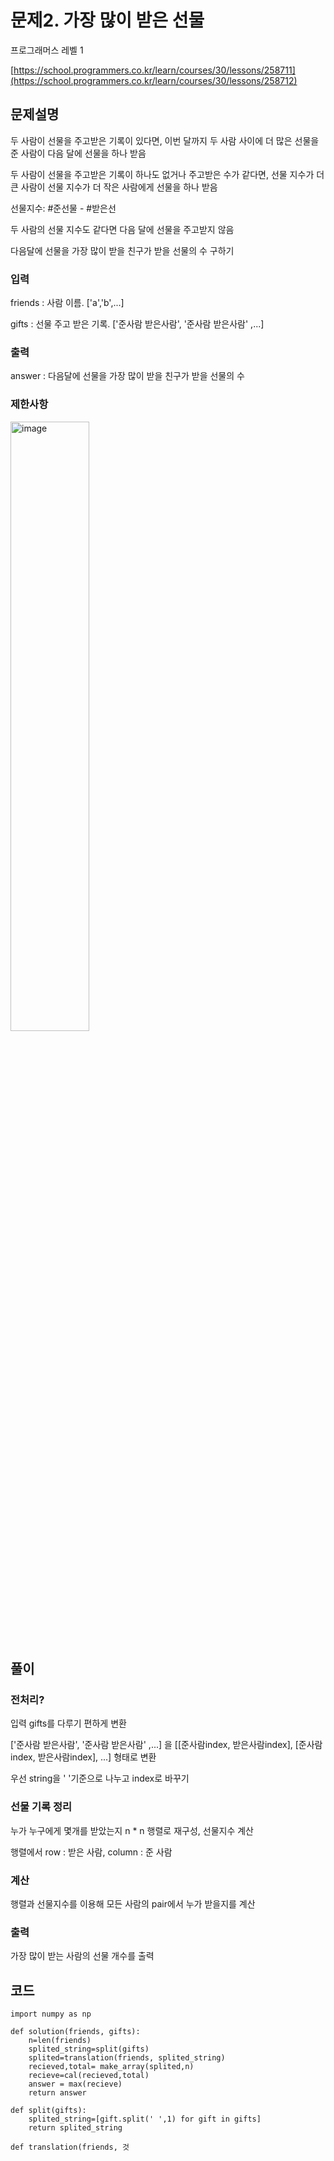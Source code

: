 # 문제2. 가장 많이 받은 선물

프로그래머스 레벨 1

[https://school.programmers.co.kr/learn/courses/30/lessons/258711](https://school.programmers.co.kr/learn/courses/30/lessons/258712)

## 문제설명

두 사람이 선물을 주고받은 기록이 있다면, 이번 달까지 두 사람 사이에 더 많은 선물을 준 사람이 다음 달에 선물을 하나 받음

두 사람이 선물을 주고받은 기록이 하나도 없거나 주고받은 수가 같다면, 선물 지수가 더 큰 사람이 선물 지수가 더 작은 사람에게 선물을 하나 받음

선물지수: #준선물 - #받은선

두 사람의 선물 지수도 같다면 다음 달에 선물을 주고받지 않음

다음달에 선물을 가장 많이 받을 친구가 받을 선물의 수 구하기

### 입력

friends : 사람 이름. ['a','b',...]

gifts : 선물 주고 받은 기록. ['준사람 받은사람', '준사람 받은사람' ,...]

### 출력

answer : 다음달에 선물을 가장 많이 받을 친구가 받을 선물의 수

### 제한사항

<img src="https://github.com/user-attachments/assets/a5e8b964-1fe5-4f2a-826c-6e8cefe082d4" alt="image" style="width: 50%; height: 50%;">

## 풀이

### 전처리?

입력 gifts를 다루기 편하게 변환

['준사람 받은사람', '준사람 받은사람' ,...] 을 [[준사람index, 받은사람index], [준사람index, 받은사람index], ...] 형태로 변환

우선 string을 ' '기준으로 나누고 index로 바꾸기

### 선물 기록 정리

누가 누구에게 몇개를 받았는지 n * n 행렬로 재구성, 선물지수 계산

행렬에서 row : 받은 사람, column : 준 사람

### 계산

행렬과 선물지수를 이용해 모든 사람의 pair에서 누가 받을지를 계산

### 출력

가장 많이 받는 사람의 선물 개수를 출력

## 코드

```
import numpy as np

def solution(friends, gifts):
    n=len(friends)
    splited_string=split(gifts)
    splited=translation(friends, splited_string)
    recieved,total= make_array(splited,n)
    recieve=cal(recieved,total)
    answer = max(recieve)
    return answer

def split(gifts):
    splited_string=[gift.split(' ',1) for gift in gifts]
    return splited_string

def translation(friends, 것
